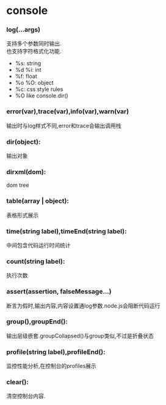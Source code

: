 # console

### log(...args)
支持多个参数同时输出.<br>
也支持字符格式化功能.
- %s: string
- %d %i: int
- %f: float
- %o %O: object
- %c: css style rules
- %O like console.dir()


### error(var),trace(var),info(var),warn(var)
输出时与log样式不同,error和trace会输出调用栈

### dir(object):
输出对象

### dirxml(dom):
dom tree

### table(array | object):
表格形式展示

### time(string label),timeEnd(string label):
中间包含代码运行时间统计

### count(string label):
执行次数

### assert(assertion, falseMessage...)
断言为假时,输出内容,内容设置通log参数.node.js会阻断代码运行

### group(),groupEnd():
输出层级嵌套.groupCollapsed()与group类似,不过是折叠状态

### profile(string label),profileEnd():
监控性能分析,在控制台的profiles展示

### clear():
清空控制台内容.
